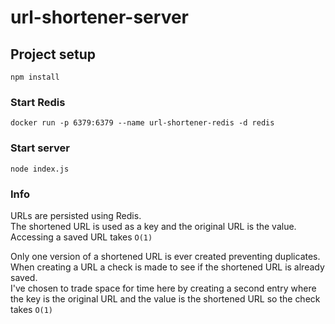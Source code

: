 # url-shortener-server

## Project setup
```
npm install
```

### Start Redis
```
docker run -p 6379:6379 --name url-shortener-redis -d redis
```

### Start server
```
node index.js
```

### Info

URLs are persisted using Redis.\
The shortened URL is used as a key and the original URL is the value.\
Accessing a saved URL takes `O(1)`

Only one version of a shortened URL is ever created preventing duplicates.\
When creating a URL a check is made to see if the shortened URL is already saved.\
I've chosen to trade space for time here by creating a second entry where the key is the original URL and the value is the shortened URL so the check takes `O(1)`
